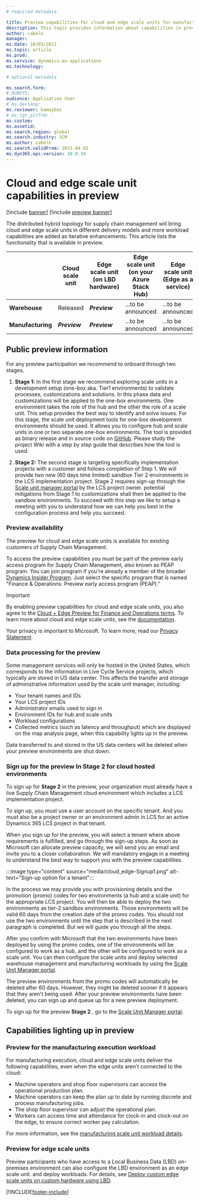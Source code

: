 ```yaml
---
# required metadata

title: Preview capabilities for cloud and edge scale units for manufacturing and warehouse management
description: This topic provides information about capabilities in preview for cloud and edge scale units for manufacturing and warehouse management.
author: cabeln
manager: 
ms.date: 10/03/2021
ms.topic: article
ms.prod: 
ms.service: dynamics-ax-applications
ms.technology: 

# optional metadata

ms.search.form: 
# ROBOTS: 
audience: Application User
# ms.devlang: 
ms.reviewer: kamaybac
# ms.tgt_pltfrm: 
ms.custom: 
ms.assetid:
ms.search.region: global
ms.search.industry: SCM
ms.author: cabeln
ms.search.validFrom: 2021-04-01
ms.dyn365.ops.version: 10.0.19
---
```

 
# Cloud and edge scale unit capabilities in preview

[!include [banner](../includes/banner.md)]
[!include [preview banner](../includes/preview-banner.md)]

The distributed hybrid topology for supply chain management will bring cloud and edge scale units in different delivery models and more workload capabilities are added as iterative enhancements.
This article lists the functionality that is available in preview.

||Cloud scale unit|Edge scale unit (on LBD hardware) |Edge scale unit (on your Azure Stack Hub) |Edge scale unit (Edge as a service) |
|--------------|---------|---------|---------|---------|
|**Warehouse**     |Released |***Preview***  |...to be announced |...to be announced |
|**Manufacturing** |***Preview***  |***Preview***  |...to be announced |...to be announced |

## Public preview information

For any preview participation we recommend to onboard through two stages.

1. **Stage 1:** In the first stage we recommend exploring scale units in a development setup (one-box aka. Tier1 environments) to validate processes, customizations and solutions. In this phase data and customizations will be applied to the one-box environments. One environment takes the role of the hub and the other the role of a scale unit. This setup provides the best way to identify and solve issues.
For this stage, the scale unit deployment tools for one-box development environments should be used. It allows you to configure hub and scale units in one or two separate one-box environments. The tool is provided as binary release and in source code on [GitHub](https://github.com/microsoft/SCMScaleUnitDevTools). Please study the project Wiki with a step by step guide that describes how the tool is used.

1. **Stage 2:** The second stage is targeting specifically implementation projects with a customer and follows completion of Step 1. We will provide two new (60 days time limited) sandbox Tier 2 environments in the LCS implementation project. Stage 2 requires sign-up through the [Scale unit manager portal](https://sum.dynamcis.com) by the LCS project owner. potential mitigations from Stage 1 to customizations shall then be applied to the sandbox environments.
To succeed with this step we like to setup a meeting with you to understand how we can help you best in the configuration process and help you succeed.

<!-- You will also be able to use Local Business Data (LBD) to configure an on-premises environment as an edge scale unit for the hub you received as part of the preview program.-->

### Preview availability

The preview for cloud and edge scale units is available for existing customers of Supply Chain Management.

To access the preview capabilities you must be part of the preview early access program  for Supply Chain Management, also known as PEAP program. You can join program if you're already a member of the broader [Dynamics Insider Program](https://experience.dynamics.com/insider). Just select the specific program that is named "Finance & Operations: Preview early access program (PEAP)."

> [!IMPORTANT]
> By enabling preview capabilities for cloud and edge scale units, you also agree to the [Cloud + Edge Preview for Finance and Operations terms](https://Aka.ms/SCMCnETerms). To learn more about cloud and edge scale units, see the [documentation](https://aka.ms/scmcne).
>
> Your privacy is important to Microsoft. To learn more, read our [Privacy Statement](https://aka.ms/privacy).

### Data processing for the preview

Some management services will only be hosted in the United States, which corresponds to the information in Live Cycle Service projects, which typically are stored in US data center. This affects the transfer and storage of administrative information used by the scale unit manager, including:

- Your tenant names and IDs
- Your LCS project IDs
- Administrator emails used to sign in
- Environment IDs for hub and scale units
- Workload configurations
- Collected metrics (such as latency and throughput) which are displayed on the map analysis page, when this capability lights up in the preview. 

Data transferred to and stored in the US data centers will be deleted when your preview environments are shut down.

### Sign up for the preview In Stage 2 for cloud hosted environments

To sign up for **Stage 2** in the preview, your organization must already have a live Supply Chain Management cloud environment which includes a LCS implementation project.

To sign up, you must use a user account on the specific tenant. And you must also be a project owner or an environment admin in LCS for an active Dynamics 365 LCS project in that tenant.

When you sign up for the preview, you will select a tenant where above requirements is fulfilled, and go through the sign-up steps. As soon as Microsoft can allocate preview capacity, we will send you an email and invite you to a closer collaboration. We will mandatory engage in a meeting to understand the best way to support you with the preview capabilities.

:::image type="content" source="media/cloud_edge-Signup1.png" alt-text="Sign-up option for a tenant":::

In the process we may provide you with provisioning details and the promotion (promo) codes for two environments (a hub and a scale unit) for the appropriate LCS project. You will then be able to deploy the two environments as tier-2 sandbox environments. Those environments will be valid 60 days from the creation date of the promo codes. You should not use the two environments until the step that is described in the next paragraph is completed. But we will guide you through all the steps.

After you confirm with Microsoft that the two environments have been deployed by using the promo codes, one of the environments will be configured to work as a hub, and the other will be configured to work as a scale unit. You can then configure the scale units and deploy selected warehouse management and manufacturing workloads by using the [Scale Unit Manager portal](https://aka.ms/SCMSUM).

The preview environments from the promo codes will automatically be deleted after 60 days. However, they might be deleted sooner if it appears that they aren't being used. After your preview environments have been deleted, you can sign up and queue up for a new preview deployment.

To sign up for the preview **Stage 2** , go to the [Scale Unit Manager portal](https://aka.ms/SCMSUM).

## Capabilities lighting up in preview

### Preview for the manufacturing execution workload

For manufacturing execution, cloud and edge scale units deliver the following capabilities, even when the edge units aren't connected to the cloud:

- Machine operators and shop floor supervisors can access the operational production plan.
- Machine operators can keep the plan up to date by running discrete and process manufacturing jobs.
- The shop floor supervisor can adjust the operational plan.
- Workers can access time and attendance for clock-in and clock-out on the edge, to ensure correct worker pay calculation.

For more information, see the [manufacturing scale unit workload details](cloud-edge-workload-manufacturing.md).

### Preview for edge scale units

Preview participants who have access to a Local Business Data (LBD) on-premises environment can also configure the LBD environment as an edge scale unit. and deploy workloads.
For details, see [Deploy custom edge scale units on custom hardware using LBD](cloud-edge-edge-scale-units-lbd.md).

[!INCLUDE[footer-include](../../includes/footer-banner.md)]